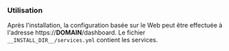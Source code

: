 ### Utilisation

Après l'installation, la configuration basée sur le Web peut être effectuée à l'adresse https://__DOMAIN__/dashboard. 
Le fichier `__INSTALL_DIR__/services.yml` contient les services.